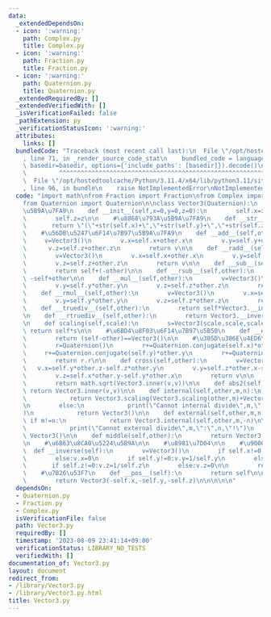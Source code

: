 ```yaml
---
data:
  _extendedDependsOn:
  - icon: ':warning:'
    path: Complex.py
    title: Complex.py
  - icon: ':warning:'
    path: Fraction.py
    title: Fraction.py
  - icon: ':warning:'
    path: Quaternion.py
    title: Quaternion.py
  _extendedRequiredBy: []
  _extendedVerifiedWith: []
  _isVerificationFailed: false
  _pathExtension: py
  _verificationStatusIcon: ':warning:'
  attributes:
    links: []
  bundledCode: "Traceback (most recent call last):\n  File \"/opt/hostedtoolcache/Python/3.11.4/x64/lib/python3.11/site-packages/onlinejudge_verify/documentation/build.py\"\
    , line 71, in _render_source_code_stat\n    bundled_code = language.bundle(stat.path,\
    \ basedir=basedir, options={'include_paths': [basedir]}).decode()\n          \
    \         ^^^^^^^^^^^^^^^^^^^^^^^^^^^^^^^^^^^^^^^^^^^^^^^^^^^^^^^^^^^^^^^^^^^^^^^^^^^^^^^^^\n\
    \  File \"/opt/hostedtoolcache/Python/3.11.4/x64/lib/python3.11/site-packages/onlinejudge_verify/languages/python.py\"\
    , line 96, in bundle\n    raise NotImplementedError\nNotImplementedError\n"
  code: "import math\nfrom Fraction import Fraction\nfrom Complex import Complex\n\
    from Quaternion import Quaternion\n\nclass Vector3(Quaternion):\n    #\u5165\u529B\
    \u5B9A\u7FA9\n    def __init__(self,x=0,y=0,z=0):\n        self.x=x\n        self.y=y\n\
    \        self.z=z\n\n    #\u8868\u793A\u5B9A\u7FA9\n    def __str__(self):\n \
    \       return \"(\"+str(self.x)+\",\"+str(self.y)+\",\"+str(self.z)+\")\"\n\n\
    \    #\u56DB\u5247\u6F14\u7B97\u5B9A\u7FA9\n    def __add__(self,other):\n   \
    \     v=Vector3()\n        v.x=self.x+other.x\n        v.y=self.y+other.y\n  \
    \      v.z=self.z+other.z\n        return v\n\n    def __radd__(self,other):\n\
    \        v=Vector3()\n        v.x=self.x+other.x\n        v.y=self.y+other.y\n\
    \        v.z=self.z+other.z\n        return v\n\n    def __sub__(self,other):\n\
    \        return self+(-other)\n\n    def __rsub__(self,other):\n        return\
    \ -self+other\n\n    def __mul__(self,other):\n        v=Vector3()\n        v.x=self.x*other.x\n\
    \        v.y=self.y*other.y\n        v.z=self.z*other.z\n        return v\n\n\
    \    def __rmul__(self,other):\n        v=Vector3()\n        v.x=self.x*other.x\n\
    \        v.y=self.y*other.y\n        v.z=self.z*other.z\n        return v\n\n\
    \    def __truediv__(self,other):\n        return self*Vector3.__inverse(other)\n\
    \n    def __rtruediv__(self,other):\n        return Vector3.__inverse(self)*other\n\
    \n    def scaling(self,scale):\n        s=Vector3(scale,scale,scale)\n       \
    \ return self*s\n\n    #\u6BD4\u8F03\u6F14\u7B97\u5B50\n    def __eq__(self,other):\n\
    \        return (self-other)==Vector3()\n\n    #\u305D\u306E\u4ED6\n    def inner(self,other):\n\
    \        r=Quaternion()\n        r+=Quaternion.conjugate(self.x)*other.x\n   \
    \     r+=Quaternion.conjugate(self.y)*other.y\n        r+=Quaternion.conjugate(self.z)*other.z\n\
    \        return r.r\n\n    def cross(self,other):\n        v=Vector3()\n     \
    \   v.x=self.y*other.z-self.z*other.y\n        v.y=self.z*other.x-self.x*other.z\n\
    \        v.z=self.x*other.y-self.y*other.x\n        return v\n\n    def __abs__(self):\n\
    \        return math.sqrt(Vector3.inner(v,v))\n\n    def abs2(self):\n       \
    \ return Vector3.inner(v,v)\n\n    def internal(self,other,m,n):\n        if m==-n:\n\
    \            return Vector3.scaling(Vector3.scaling(other,m)+Vector3.scaling(self,n),Fraction(1,m+n))\n\
    \n        else:\n            print(\"Cannot internal divide\",m,\":\",n,\"!\"\
    )\n            return Vector3()\n\n    def external(self,other,m,n):\n       \
    \ if m!=n:\n            return Vector3.internal(self,other,m,-n)\n\n        else:\n\
    \            print(\"Cannot external divide\",m,\":\",n,\"!\")\n            return\
    \ Vector3()\n\n    def middle(self,other):\n        return Vector3.internal(self,other,1,1)\n\
    \n    #\u6B63\u8CA0\u5224\u5B9A\n\n    #\u8981\u7D04\n\n    #\u9006\u6570\n  \
    \  def __inverse(self):\n        v=Vector3()\n        if self.x!=0:v.x=1/self.x\n\
    \        else:v.x=0\n        if self.y!=0:v.y=1/self.y\n        else:v.y=0\n \
    \       if self.z!=0:v.z=1/self.z\n        else:v.z=0\n\n        return v\n\n\
    \    #\u7B26\u53F7\n    def __pos__(self):\n        return self\n\n    def __neg__(self):\n\
    \        return Vector3(-self.x,-self.y,-self.z)\n\n\n\n\n"
  dependsOn:
  - Quaternion.py
  - Fraction.py
  - Complex.py
  isVerificationFile: false
  path: Vector3.py
  requiredBy: []
  timestamp: '2023-08-09 23:41:14+09:00'
  verificationStatus: LIBRARY_NO_TESTS
  verifiedWith: []
documentation_of: Vector3.py
layout: document
redirect_from:
- /library/Vector3.py
- /library/Vector3.py.html
title: Vector3.py
---
```

